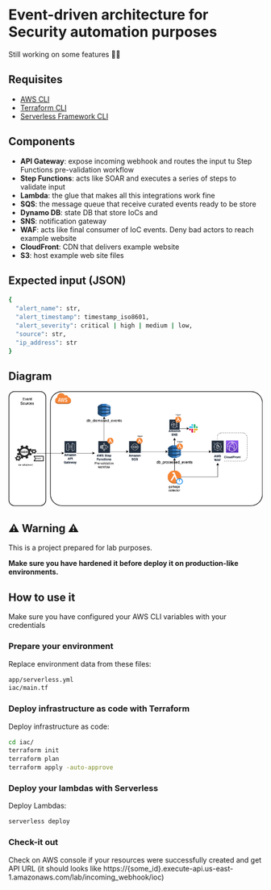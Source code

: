 # Event-driven architecture for Security automation purposes

Still working on some features  👷‍♂️

## Requisites
* [AWS CLI](https://docs.aws.amazon.com/cli/latest/userguide/getting-started-install.html)
* [Terraform CLI](https://learn.hashicorp.com/tutorials/terraform/install-cli)
* [Serverless Framework CLI](https://www.serverless.com/framework/docs/getting-started)

## Components
* __API Gateway__: expose incoming webhook and routes the input tu Step Functions pre-validation workflow
* __Step Functions__: acts like SOAR and executes a series of steps to validate input
* __Lambda__: the glue that makes all this integrations work fine
* __SQS__: the message queue that receive curated events ready to be store
* __Dynamo DB__: state DB that store IoCs and
* __SNS__: notification gateway
* __WAF__: acts like final consumer of IoC events. Deny bad actors to reach example website
* __CloudFront__: CDN that delivers example website
* __S3__: host example web site files

## Expected input (JSON)
```bash
{
  "alert_name": str,
  "alert_timestamp": timestamp_iso8601,
  "alert_severity": critical | high | medium | low,
  "source": str,
  "ip_address": str
}
```

## Diagram
![diagram](img/arch.png) 

## ⚠️ Warning ⚠️

This is a project prepared for lab purposes.

__Make sure you have hardened it before deploy it on production-like environments.__

## How to use it

Make sure you have configured your AWS CLI variables with your credentials

### Prepare your environment

Replace environment data from these files:
```bash
app/serverless.yml
iac/main.tf
```
### Deploy infrastructure as code with Terraform
Deploy infrastructure as code:
```bash
cd iac/
terraform init
terraform plan
terraform apply -auto-approve
```
### Deploy your lambdas with Serverless
Deploy Lambdas:
```bash
serverless deploy
```

### Check-it out
Check on AWS console if your resources were successfully created and get API URL (it should looks like https://{some_id}.execute-api.us-east-1.amazonaws.com/lab/incoming_webhook/ioc)





